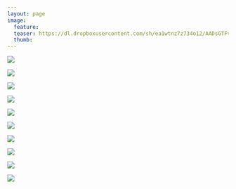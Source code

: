 ```yaml
---
layout: page
image:
  feature:
  teaser: https://dl.dropboxusercontent.com/sh/ea1wtnz7z734o12/AADsGTFveFCKtagsTWzqIkD-a/luontokuvat/kes%C3%A4/6/DS26484-245px.jpg
  thumb:
---
```


[![](https://dl.dropboxusercontent.com/sh/ea1wtnz7z734o12/AADqp5_QAGUnpWGsyWrlrEwza/luontokuvat/kes%C3%A4/6/DS26611-800px.jpg)](https://dl.dropboxusercontent.com/sh/ea1wtnz7z734o12/AAAOnQkALijRLDKqNKnIdSTYa/luontokuvat/kes%C3%A4/6/DS26611.jpg)

[![](https://dl.dropboxusercontent.com/sh/ea1wtnz7z734o12/AACMtC27kWyrZv7X5ts670lMa/luontokuvat/kes%C3%A4/6/DS26593-800px.jpg)](https://dl.dropboxusercontent.com/sh/ea1wtnz7z734o12/AAAvHU6G9XOrFhXQHLRC5numa/luontokuvat/kes%C3%A4/6/DS26593.jpg)

[![](https://dl.dropboxusercontent.com/sh/ea1wtnz7z734o12/AACVIlafOZctw6Yoly811sMOa/luontokuvat/kes%C3%A4/6/DS26675-800px.jpg)](https://dl.dropboxusercontent.com/sh/ea1wtnz7z734o12/AABniBkc1Z7UhQBj_eQRNpWla/luontokuvat/kes%C3%A4/6/DS26675.jpg)

[![](https://dl.dropboxusercontent.com/sh/ea1wtnz7z734o12/AADuFUM7osm6VY8XK-y95swia/luontokuvat/kes%C3%A4/6/DS26682-800px.jpg)](https://dl.dropboxusercontent.com/sh/ea1wtnz7z734o12/AABtGgdFh9Z6XDZMFDs9bod2a/luontokuvat/kes%C3%A4/6/DS26682.jpg)

[![](https://dl.dropboxusercontent.com/sh/ea1wtnz7z734o12/AABqtO6MjnIlixgtWcYinGRHa/luontokuvat/kes%C3%A4/6/DS26657-800px.jpg)](https://dl.dropboxusercontent.com/sh/ea1wtnz7z734o12/AABX4bZIqltGs_GeLP15IE5Ya/luontokuvat/kes%C3%A4/6/DS26657.jpg)

[![](https://dl.dropboxusercontent.com/sh/ea1wtnz7z734o12/AACrDSkdV2RU8oENWeyKZCWfa/luontokuvat/kes%C3%A4/6/DS26625-800px.jpg)](https://dl.dropboxusercontent.com/sh/ea1wtnz7z734o12/AACo-5lTeiFE2ov0m9tQ-RVXa/luontokuvat/kes%C3%A4/6/DS26625.jpg)

[![](https://dl.dropboxusercontent.com/sh/ea1wtnz7z734o12/AADaFwXPrTnkCqU6Wc-NKBjta/luontokuvat/kes%C3%A4/6/DS26636-800px.jpg)](https://dl.dropboxusercontent.com/sh/ea1wtnz7z734o12/AABX7oVIIO3toEHT7c5S5-A0a/luontokuvat/kes%C3%A4/6/DS26636.jpg)

[![](https://dl.dropboxusercontent.com/sh/ea1wtnz7z734o12/AADGRX2PkTJTyCnlrTdjlcB4a/luontokuvat/kes%C3%A4/6/DS26710-800px.jpg)](https://dl.dropboxusercontent.com/sh/ea1wtnz7z734o12/AAAE8XCtCILhG0ubs1v8Pblea/luontokuvat/kes%C3%A4/6/DS26710.jpg)

[![](https://dl.dropboxusercontent.com/sh/ea1wtnz7z734o12/AAD_PQkwz79oqZxXDoWxlR3za/luontokuvat/kes%C3%A4/6/DS26720-800px.jpg)](https://dl.dropboxusercontent.com/sh/ea1wtnz7z734o12/AAC_H6p3vrB49LpNGg06sg0ta/luontokuvat/kes%C3%A4/6/DS26720.jpg)

[![](https://dl.dropboxusercontent.com/sh/ea1wtnz7z734o12/AAAraTwGNMm16cg74sg8h5mVa/luontokuvat/kes%C3%A4/6/DS26484-800px.jpg)](https://dl.dropboxusercontent.com/sh/ea1wtnz7z734o12/AAAjlWXomeoAyRvMD0QGnyEEa/luontokuvat/kes%C3%A4/6/DS26484.jpg)
